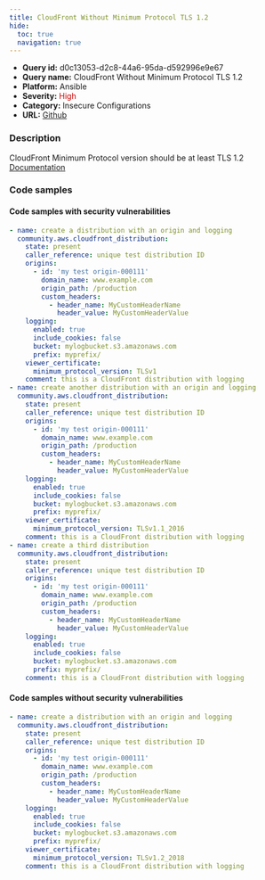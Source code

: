 ```yaml
---
title: CloudFront Without Minimum Protocol TLS 1.2
hide:
  toc: true
  navigation: true
---
```


<style>
  .highlight .hll {
    background-color: #ff171742;
  }
  .md-content {
    max-width: 1100px;
    margin: 0 auto;
  }
</style>

-   **Query id:** d0c13053-d2c8-44a6-95da-d592996e9e67
-   **Query name:** CloudFront Without Minimum Protocol TLS 1.2
-   **Platform:** Ansible
-   **Severity:** <span style="color:#C00">High</span>
-   **Category:** Insecure Configurations
-   **URL:** [Github](https://github.com/Checkmarx/kics/tree/master/assets/queries/ansible/aws/cloudfront_without_minimum_protocol_tls_1.2)

### Description
CloudFront Minimum Protocol version should be at least TLS 1.2<br>
[Documentation](https://docs.ansible.com/ansible/latest/collections/community/aws/cloudfront_distribution_module.html#parameter-viewer_certificate/minimum_protocol_version)

### Code samples
#### Code samples with security vulnerabilities
```yaml title="Positive test num. 1 - yaml file" hl_lines="40 18 37"
- name: create a distribution with an origin and logging
  community.aws.cloudfront_distribution:
    state: present
    caller_reference: unique test distribution ID
    origins:
      - id: 'my test origin-000111'
        domain_name: www.example.com
        origin_path: /production
        custom_headers:
          - header_name: MyCustomHeaderName
            header_value: MyCustomHeaderValue
    logging:
      enabled: true
      include_cookies: false
      bucket: mylogbucket.s3.amazonaws.com
      prefix: myprefix/
    viewer_certificate:
      minimum_protocol_version: TLSv1
    comment: this is a CloudFront distribution with logging
- name: create another distribution with an origin and logging
  community.aws.cloudfront_distribution:
    state: present
    caller_reference: unique test distribution ID
    origins:
      - id: 'my test origin-000111'
        domain_name: www.example.com
        origin_path: /production
        custom_headers:
          - header_name: MyCustomHeaderName
            header_value: MyCustomHeaderValue
    logging:
      enabled: true
      include_cookies: false
      bucket: mylogbucket.s3.amazonaws.com
      prefix: myprefix/
    viewer_certificate:
      minimum_protocol_version: TLSv1.1_2016
    comment: this is a CloudFront distribution with logging
- name: create a third distribution
  community.aws.cloudfront_distribution:
    state: present
    caller_reference: unique test distribution ID
    origins:
      - id: 'my test origin-000111'
        domain_name: www.example.com
        origin_path: /production
        custom_headers:
          - header_name: MyCustomHeaderName
            header_value: MyCustomHeaderValue
    logging:
      enabled: true
      include_cookies: false
      bucket: mylogbucket.s3.amazonaws.com
      prefix: myprefix/
    comment: this is a CloudFront distribution with logging

```


#### Code samples without security vulnerabilities
```yaml title="Negative test num. 1 - yaml file"
- name: create a distribution with an origin and logging
  community.aws.cloudfront_distribution:
    state: present
    caller_reference: unique test distribution ID
    origins:
      - id: 'my test origin-000111'
        domain_name: www.example.com
        origin_path: /production
        custom_headers:
          - header_name: MyCustomHeaderName
            header_value: MyCustomHeaderValue
    logging:
      enabled: true
      include_cookies: false
      bucket: mylogbucket.s3.amazonaws.com
      prefix: myprefix/
    viewer_certificate:
      minimum_protocol_version: TLSv1.2_2018
    comment: this is a CloudFront distribution with logging

```
